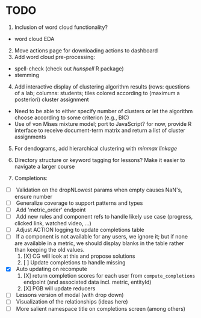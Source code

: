 TODO
====

1.  Inclusion of word cloud functionality?
  -   word cloud EDA
2.  Move actions page for downloading actions to dashboard
3.  Add word cloud pre-processing:
  -    spell-check (check out *hunspell* R package)
  -    stemming 
4.  Add interactive display of clustering algorithm results (rows: questions of a lab; columns: students; tiles colored according to (maximum a posteriori) cluster assignment 
  -   Need to be able to either specify number of clusters or let the algorithm choose according to some criterion (e.g., BIC)
  -   Use of von Mises mixture model; port to JavaScript? for now, provide R interface to receive document-term matrix and return a list of cluster assignments
5.  For dendograms, add hierarchical clustering with *minmax linkage*
6.  Directory structure or keyword tagging for lessons? Make it easier to navigate a larger course

7. Completions:
  -   [ ] <LOW> Validation on the dropNLowest params when empty causes NaN's, ensure number
  -   [ ] <LOW> Generalize coverage to support patterns and types
  -   [ ] <LOW> Add 'metric_order' endpoint
  -   [ ] <MED> Add new rules and component refs to handle likely use case (progress, clicked link, watched video, ...)
  -   [ ] <HIGH> Adjust ACTION logging to update completions table
  -   [ ] <LOW> If a component is not available for any users, we ignore it; but if none are available in a metric,
      we should display blanks in the table rather than keeping the old values.
      1. [X] CG will look at this and propose solutions
      2. [ ] Update completions to handle missing
  -   [X] <HIGH> Auto updating on recompute
      1. [X] return completion scores for each user from `compute_completions` endpoint (and associated data incl. metric, entityId) 
      2. [X] PGB will update reducers
  -   [ ] <HIGH> Lessons version of modal (with drop down)
  -   [ ] <MED> Visualization of the relationships (ideas here)
  -   [ ] <MED> More salient namespace title on completions screen (among others)
